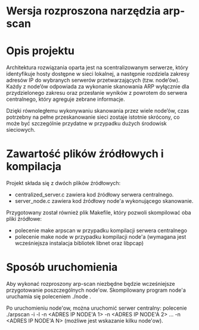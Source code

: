 # Wersja rozproszona narzędzia arp-scan

# Opis projektu
Architektura rozwiązania oparta jest na scentralizowanym serwerze, który identyfikuje hosty dostępne w sieci lokalnej, a następnie rozdziela zakresy adresów IP do wybranych serwerów przetwarzających (tzw. node’ów). Każdy z node’ów odpowiada za wykonanie skanowania ARP wyłącznie dla przydzielonego zakresu oraz przesłanie wyników z powrotem do serwera centralnego, który agreguje zebrane informacje.

Dzięki równoległemu wykonywaniu skanowania przez wiele node’ów, czas potrzebny na pełne przeskanowanie sieci zostaje istotnie skrócony, co może być szczególnie przydatne w przypadku dużych środowisk sieciowych.

# Zawartość plików źródłowych i kompilacja
Projekt składa się z dwóch plików źródłowych:
-  centralized_server.c zawiera kod źródłowy serwera centralnego.
-  server_node.c zawiera kod źródłowy node'a wykonującego skanowanie.

Przygotowany został również plik Makefile, który pozwoli skompilować oba pliki źródłowe:
-  polecenie make arpscan w przypadku kompilacji serwera centralnego
-  polecenie make node w przypadku kompilacji node'a (wymagana jest wcześniejsza instalacja bibliotek libnet oraz libpcap)

# Sposób uruchomienia

Aby wykonać rozproszony arp-scan niezbędne będzie wcześniejsze przygotowanie poszczególnych node'ow. Skompilowany program node'a uruchamia się poleceniem ./node <INTERFEJS>.

Po uruchomieniu node'ow, można uruchomić serwer centralny: polecenie ./arpscan -i <INTERFEJS> -l -n <ADRES IP NODE'A 1> -n <ADRES IP NODE'A 2> ... -n <ADRES IP NODE'A N> (możliwe jest wskazanie kilku node'ow).
